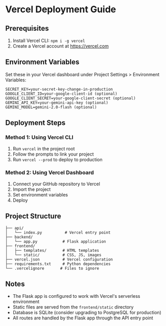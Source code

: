 # Vercel Deployment Guide

## Prerequisites
1. Install Vercel CLI: `npm i -g vercel`
2. Create a Vercel account at https://vercel.com

## Environment Variables
Set these in your Vercel dashboard under Project Settings > Environment Variables:

```
SECRET_KEY=your-secret-key-change-in-production
GOOGLE_CLIENT_ID=your-google-client-id (optional)
GOOGLE_CLIENT_SECRET=your-google-client-secret (optional)
GEMINI_API_KEY=your-gemini-api-key (optional)
GEMINI_MODEL=gemini-2.0-flash (optional)
```

## Deployment Steps

### Method 1: Using Vercel CLI
1. Run `vercel` in the project root
2. Follow the prompts to link your project
3. Run `vercel --prod` to deploy to production

### Method 2: Using Vercel Dashboard
1. Connect your GitHub repository to Vercel
2. Import the project
3. Set environment variables
4. Deploy

## Project Structure
```
├── api/
│   └── index.py          # Vercel entry point
├── backend/
│   └── app.py           # Flask application
├── frontend/
│   ├── templates/       # HTML templates
│   └── static/          # CSS, JS, images
├── vercel.json          # Vercel configuration
├── requirements.txt     # Python dependencies
└── .vercelignore       # Files to ignore
```

## Notes
- The Flask app is configured to work with Vercel's serverless environment
- Static files are served from the `frontend/static` directory
- Database is SQLite (consider upgrading to PostgreSQL for production)
- All routes are handled by the Flask app through the API entry point
